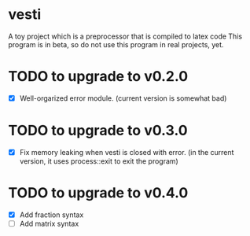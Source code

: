# vesti

A toy project which is a preprocessor that is compiled to latex code
This program is in beta, so do not use this program in real projects, yet.

# TODO to upgrade to v0.2.0
- [x] Well-orgarized error module. (current version is somewhat bad)

# TODO to upgrade to v0.3.0
- [x] Fix memory leaking when vesti is closed with error. (in the current version, it uses process::exit to exit the program)

# TODO to upgrade to v0.4.0
- [x] Add fraction syntax
- [ ] Add matrix syntax
